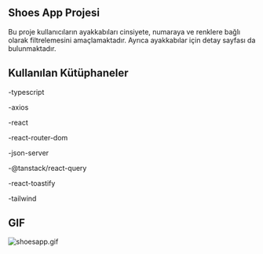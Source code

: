 ## Shoes App Projesi

Bu proje kullanıcıların ayakkabıları cinsiyete, numaraya ve renklere bağlı olarak filtrelemesini amaçlamaktadır. Ayrıca ayakkabılar için detay sayfası da bulunmaktadır.

## Kullanılan Kütüphaneler

-typescript

-axios

-react

-react-router-dom

-json-server

-@tanstack/react-query

-react-toastify

-tailwind

## GIF

![shoesapp.gif](./src/assets/shoesapp.gif)
